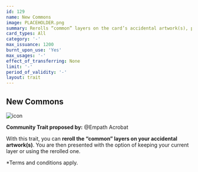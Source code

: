 ```yaml
---
id: 129
name: New Commons
image: PLACEHOLDER.png
summary: Rerolls “common” layers on the card’s accidental artwork(s), providing the cardholder with two options to choose from for each “common” layer rerolled.
card_types: All
category: '-'
max_issuance: 1200
burnt_upon_use: 'Yes'
max_usages: '-'
effect_of_transferring: None
limit: '-'
period_of_validity: '-'
layout: trait
---
```


## New Commons

![icon](/assets/images/trait-icons/{{page.image}})

**Community Trait proposed by:** @Empath Acrobat

With this trait, you can **reroll the “common” layers on your accidental artwork(s)**. You are then presented with the option of keeping your current layer or using the rerolled one.

*Terms and conditions apply.


